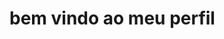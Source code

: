 # bem vindo ao meu perfil # 

<!--
**meu nome é Erika Eduarda**

- Estou estudando no alura
- Estou aprendendo a linguagem JavaScript
- 

- Entre em contato comigo -

erika.eduarda.ferreira@escola.pr.gov.br

